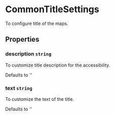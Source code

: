 # CommonTitleSettings

To configure title of the maps.

## Properties

### description `string`

To customize title description for the accessibility.

Defaults to *''*

### text `string`

To customize the text of the title.

Defaults to *''*
